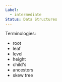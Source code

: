 ```yaml
---
Label:
  - intermediate
Status: Data Structures
---
```

Terminologies:

- root
- leaf
- level
- height
- child's
- ancestors
- skew tree